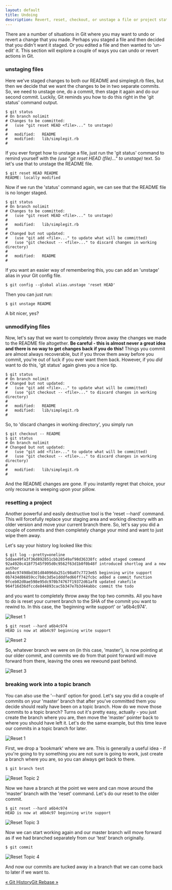 ```yaml
---
layout: default
title: Undoing
description: Revert, reset, checkout, or unstage a file or project state at any point.
---
```


There are a number of situations in Git where you may want to undo or revert
a change that you made.  Perhaps you staged a file and then decided that you
didn't want it staged. Or you edited a file and then wanted to 'un-edit' it.
This section will explore a couple of ways you can undo or revert actions in 
Git.
 
### unstaging files ###

Here we've staged changes to both our README and simplegit.rb files, but then
we decide that we want the changes to be in two separate commits.  So, we need to
unstage one, do a commit, then stage it again and do our second commit.  Luckily,
Git reminds you how to do this right in the 'git status' command output.

	$ git status
	# On branch nolimit
	# Changes to be committed:
	#   (use "git reset HEAD <file>..." to unstage)
	#
	#	modified:   README
	#	modified:   lib/simplegit.rb
	#

If you ever forget how to unstage a file, just run the 'git status' command
to remind yourself with the _(use "git reset HEAD (file)..." to unstage)_
text.  So let's use that to unstage the README file.

	$ git reset HEAD README 
	README: locally modified
	
Now if we run the 'status' command again, we can see that the README file is 
no longer staged.

	$ git status
	# On branch nolimit
	# Changes to be committed:
	#   (use "git reset HEAD <file>..." to unstage)
	#
	#	modified:   lib/simplegit.rb
	#
	# Changed but not updated:
	#   (use "git add <file>..." to update what will be committed)
	#   (use "git checkout -- <file>..." to discard changes in working directory)
	#
	#	modified:   README
	#
	
If you want an easier way of remembering this, you can add an 'unstage' alias
in your Git config file.

	$ git config --global alias.unstage 'reset HEAD'

Then you can just run:
	
	$ git unstage README

A bit nicer, yes?
	
### unmodifying files ###

Now, let's say that we want to completely throw away the changes we made to 
the README file altogether.  **Be careful - this is almost never a great idea
and there is no way to get changes back if you do this!**  Things you commit
are almost always recoverable, but if you throw them away before you commit,
you're out of luck if you ever want them back.  However, if you _did_ want to
do this, 'git status' again gives you a nice tip.

	$ git status
	# On branch nolimit
	# Changed but not updated:
	#   (use "git add <file>..." to update what will be committed)
	#   (use "git checkout -- <file>..." to discard changes in working directory)
	#
	#	modified:   README
	#	modified:   lib/simplegit.rb
	#

So, to 'discard changes in working directory', you simply run 

	$ git checkout -- README
	$ git status
	# On branch nolimit
	# Changed but not updated:
	#   (use "git add <file>..." to update what will be committed)
	#   (use "git checkout -- <file>..." to discard changes in working directory)
	#
	#	modified:   lib/simplegit.rb
	#

And the README changes are gone.  If you instantly regret that choice, your
only recourse is weeping upon your pillow.

### resetting a project ###

Another powerful and easily destructive tool is the 'reset --hard' command.
This will forcefully replace your staging area and working directory with
an older version and move your current branch there.  So, let's say you did
a couple of commits and then completely change your mind and want to just
wipe them away.

Let's say your history log looked like this:

	$ git log --pretty=oneline
	5ddae49fa3f36d892851cbb28549af98d36338fc added staged command
	92a4920c418f7545f995d0c9562f63d1b0f0b48f introduced shortlog and a new author
	a6b4c97498bd301d84096da251c98a07c7723e65 beginning write support
	0b7434d86859cc7b8c3d5e1dddfed66ff742fcbc added a commit function
	9fceb02d0ae598e95dc970b74767f19372d61af8 updated rakefile
	964f16d36dfccde844893cac5b347e7b3d44abbc commit the todo

and you want to completely throw away the top two commits.  All you have to 
do is reset your current branch to the SHA of the commit you want to rewind to.
In this case, the 'beginning write support' or 'a6b4c974'.

![Reset 1](../images/undo/step1.png)

	$ git reset --hard a6b4c974
	HEAD is now at a6b4c97 beginning write support

![Reset 2](../images/undo/step2.png)

So, whatever branch we were on (in this case, 'master'), is now pointing at 
our older commit, and commits we do from that point forward will move forward 
from there, leaving the ones we rewound past behind.

![Reset 3](../images/undo/step3.png)


### breaking work into a topic branch ###

You can also use the '--hard' option for good.  Let's say you did a couple 
of commits on your 'master' branch that after you've committed them you decide
should really have been on a topic branch.  How do we move those commits to
a topic branch?  Turns out it's pretty easy, actually - you just create the
branch where you are, then move the 'master' pointer back to where you should
have left it.  Let's do the same example, but this time leave our commits in
a topic branch for later.

![Reset 1](../images/undo/step1.png)

First, we drop a 'bookmark' where we are.  This is generally a useful idea - 
if you're going to try something you are not sure is going to work, just 
create a branch where you are, so you can always get back to there.

	$ git branch test

![Reset Topic 2](../images/undo/topic2.png)

Now we have a branch at the point we were and can move around the 'master' 
branch with the 'reset' command.  Let's do our reset to the older commit.

	$ git reset --hard a6b4c974
	HEAD is now at a6b4c97 beginning write support

![Reset Topic 3](../images/undo/topic3.png)

Now we can start working again and our master branch will move forward as
if we had branched separately from our 'test' branch originally.

	$ git commit

![Reset Topic 4](../images/undo/topic4.png)

And now our commits are tucked away in a branch that we can come back to later
if we want to.
<div class="page-turns">
  <a href="log.html" class="page-prev">&laquo; Git History</a><a href="rebasing.html" class="page-next">Git Rebase &raquo;</a>
</div>